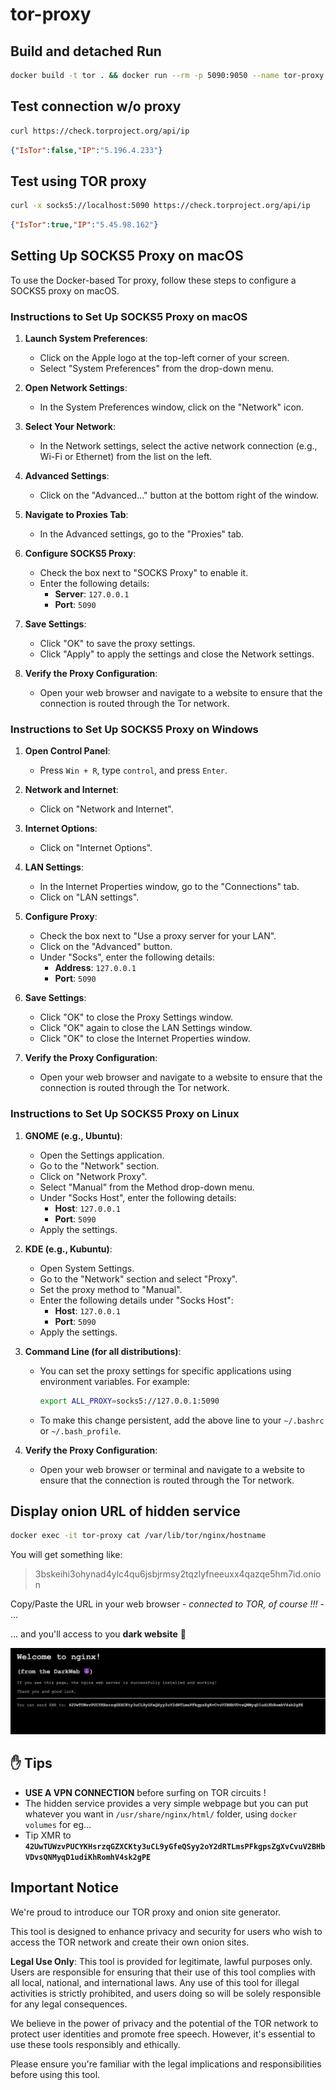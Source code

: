 # tor-proxy

## Build and detached Run

```sh
docker build -t tor . && docker run --rm -p 5090:9050 --name tor-proxy tor
```

## Test connection w/o proxy

```sh
curl https://check.torproject.org/api/ip
```

```json
{"IsTor":false,"IP":"5.196.4.233"}
```

## Test using TOR proxy

```sh
curl -x socks5://localhost:5090 https://check.torproject.org/api/ip
```

```json
{"IsTor":true,"IP":"5.45.98.162"}
```

## Setting Up SOCKS5 Proxy on macOS

To use the Docker-based Tor proxy, follow these steps to configure a SOCKS5 proxy on macOS.

### Instructions to Set Up SOCKS5 Proxy on macOS

1. **Launch System Preferences**:
   - Click on the Apple logo at the top-left corner of your screen.
   - Select "System Preferences" from the drop-down menu.

2. **Open Network Settings**:
   - In the System Preferences window, click on the "Network" icon.

3. **Select Your Network**:
   - In the Network settings, select the active network connection (e.g., Wi-Fi or Ethernet) from the list on the left.

4. **Advanced Settings**:
   - Click on the "Advanced..." button at the bottom right of the window.

5. **Navigate to Proxies Tab**:
   - In the Advanced settings, go to the "Proxies" tab.

6. **Configure SOCKS5 Proxy**:
   - Check the box next to "SOCKS Proxy" to enable it.
   - Enter the following details:
     - **Server**: `127.0.0.1`
     - **Port**: `5090`

7. **Save Settings**:
   - Click "OK" to save the proxy settings.
   - Click "Apply" to apply the settings and close the Network settings.

8. **Verify the Proxy Configuration**:
   - Open your web browser and navigate to a website to ensure that the connection is routed through the Tor network.

### Instructions to Set Up SOCKS5 Proxy on Windows

1. **Open Control Panel**:
   - Press `Win + R`, type `control`, and press `Enter`.

2. **Network and Internet**:
   - Click on "Network and Internet".

3. **Internet Options**:
   - Click on "Internet Options".

4. **LAN Settings**:
   - In the Internet Properties window, go to the "Connections" tab.
   - Click on "LAN settings".

5. **Configure Proxy**:
   - Check the box next to "Use a proxy server for your LAN".
   - Click on the "Advanced" button.
   - Under "Socks", enter the following details:
     - **Address**: `127.0.0.1`
     - **Port**: `5090`

6. **Save Settings**:
   - Click "OK" to close the Proxy Settings window.
   - Click "OK" again to close the LAN Settings window.
   - Click "OK" to close the Internet Properties window.

7. **Verify the Proxy Configuration**:
   - Open your web browser and navigate to a website to ensure that the connection is routed through the Tor network.

### Instructions to Set Up SOCKS5 Proxy on Linux

1. **GNOME (e.g., Ubuntu)**:
   - Open the Settings application.
   - Go to the "Network" section.
   - Click on "Network Proxy".
   - Select "Manual" from the Method drop-down menu.
   - Under "Socks Host", enter the following details:
     - **Host**: `127.0.0.1`
     - **Port**: `5090`
   - Apply the settings.

2. **KDE (e.g., Kubuntu)**:
   - Open System Settings.
   - Go to the "Network" section and select "Proxy".
   - Set the proxy method to "Manual".
   - Enter the following details under "Socks Host":
     - **Host**: `127.0.0.1`
     - **Port**: `5090`
   - Apply the settings.

3. **Command Line (for all distributions)**:
   - You can set the proxy settings for specific applications using environment variables. For example:

     ```sh
     export ALL_PROXY=socks5://127.0.0.1:5090
     ```

   - To make this change persistent, add the above line to your `~/.bashrc` or `~/.bash_profile`.

4. **Verify the Proxy Configuration**:
   - Open your web browser or terminal and navigate to a website to ensure that the connection is routed through the Tor network.

## Display onion URL of hidden service

```sh
docker exec -it tor-proxy cat /var/lib/tor/nginx/hostname
```

You will get something like:

> 3bskeihi3ohynad4ylc4qu6jsbjrmsy2tqzlyfneeuxx4qazqe5hm7id.onion

Copy/Paste the URL in your web browser - _connected to TOR, of course !!!_ - ...

... and you'll access to you **dark website** :jack_o_lantern:

![hidden service](image.png)

## ✋ Tips

- **USE A VPN CONNECTION** before surfing on TOR circuits !
- The hidden service provides a very simple webpage but you can put whatever you want in `/usr/share/nginx/html/` folder, using `docker volumes` for eg...
- Tip XMR to **`42UwTUWzvPUCYKHsrzqGZXCKty3uCL9yGfeQSyy2oY2dRTLmsPFkgpsZgXvCvuV2BHbVDvsQNMyqD1udiKhRomhV4sk2gPE`**

## Important Notice

We're proud to introduce our TOR proxy and onion site generator.

This tool is designed to enhance privacy and security for users who wish to access the TOR network and create their own onion sites.

**Legal Use Only**: This tool is provided for legitimate, lawful purposes only. Users are responsible for ensuring that their use of this tool complies with all local, national, and international laws. Any use of this tool for illegal activities is strictly prohibited, and users doing so will be solely responsible for any legal consequences.

We believe in the power of privacy and the potential of the TOR network to protect user identities and promote free speech. However, it's essential to use these tools responsibly and ethically.

Please ensure you're familiar with the legal implications and responsibilities before using this tool.
